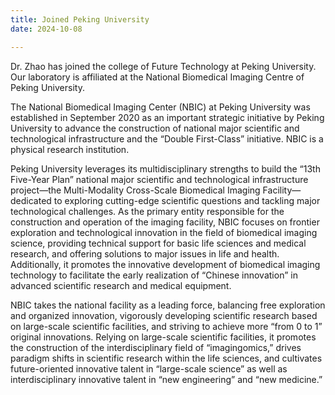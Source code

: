 ```yaml
---
title: Joined Peking University
date: 2024-10-08

---
```


Dr. Zhao has joined the college  of Future Technology at Peking University. Our laboratory is affiliated at the National Biomedical Imaging Centre of Peking University. 

<!--more-->

The National Biomedical Imaging Center (NBIC) at Peking University was established in September 2020 as an important strategic initiative by Peking University to advance the construction of national major scientific and technological infrastructure and the “Double First-Class” initiative. NBIC is a physical research institution.

Peking University leverages its multidisciplinary strengths to build the “13th Five-Year Plan” national major scientific and technological infrastructure project—the Multi-Modality Cross-Scale Biomedical Imaging Facility—dedicated to exploring cutting-edge scientific questions and tackling major technological challenges. As the primary entity responsible for the construction and operation of the imaging facility, NBIC focuses on frontier exploration and technological innovation in the field of biomedical imaging science, providing technical support for basic life sciences and medical research, and offering solutions to major issues in life and health. Additionally, it promotes the innovative development of biomedical imaging technology to facilitate the early realization of “Chinese innovation” in advanced scientific research and medical equipment.

NBIC takes the national facility as a leading force, balancing free exploration and organized innovation, vigorously developing scientific research based on large-scale scientific facilities, and striving to achieve more “from 0 to 1” original innovations. Relying on large-scale scientific facilities, it promotes the construction of the interdisciplinary field of “imagingomics,” drives paradigm shifts in scientific research within the life sciences, and cultivates future-oriented innovative talent in “large-scale science” as well as interdisciplinary innovative talent in “new engineering” and “new medicine.”